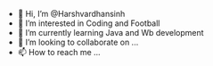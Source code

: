- 👋 Hi, I’m @Harshvardhansinh
- 👀 I’m interested in Coding and Football
- 🌱 I’m currently learning Java and Wb development
- 💞️ I’m looking to collaborate on ...
- 📫 How to reach me ...

<!---
Harshvardhansinh/Harshvardhansinh is a ✨ special ✨ repository because its `README.md` (this file) appears on your GitHub profile.
You can click the Preview link to take a look at your changes.
--->
